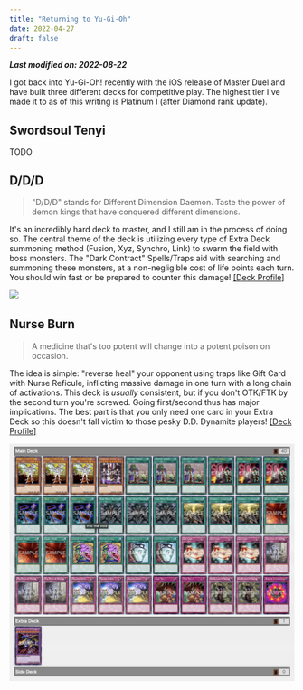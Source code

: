 ```yaml
---
title: "Returning to Yu-Gi-Oh"
date: 2022-04-27
draft: false
---
```


**<i>Last modified on: 2022-08-22</i>**

I got back into Yu-Gi-Oh! recently with the iOS release of Master Duel and have built three different decks for competitive play. The highest tier I've made it to as of this writing is Platinum I (after Diamond rank update).

## Swordsoul Tenyi

TODO

## D/D/D

> "D/D/D" stands for Different Dimension Daemon. Taste the power of demon kings that have conquered different dimensions.

It's an incredibly hard deck to master, and I still am in the process of doing so. The central theme of the deck is utilizing every type of Extra Deck summoning method (Fusion, Xyz, Synchro, Link) to swarm the field with boss monsters. The "Dark Contract" Spells/Traps aid with searching and summoning these monsters, at a non-negligible cost of life points each turn. You should win fast or be prepared to counter this damage! [[Deck Profile]](https://www.db.yugioh-card.com/yugiohdb/member_deck.action?cgid=757d76af0a8057ee1f24c54c90ec3062&dno=1&request_locale=en)

<img src="/images/ddd-profile.png" />

## Nurse Burn

> A medicine that's too potent will change into a potent poison on occasion.

The idea is simple: "reverse heal" your opponent using traps like Gift Card with Nurse Reficule, inflicting massive damage in one turn with a long chain of activations. This deck is *usually* consistent, but if you don't OTK/FTK by the second turn you're screwed. Going first/second thus has major implications. The best part is that you only need one card in your Extra Deck so this doesn't fall victim to those pesky D.D. Dynamite players! [[Deck Profile]](http://www.db.yugioh-card.com/yugiohdb/member_deck.action?cgid=757d76af0a8057ee1f24c54c90ec3062&dno=3&request_locale=en)

<img src="/images/nurse-burn-profile.png" />